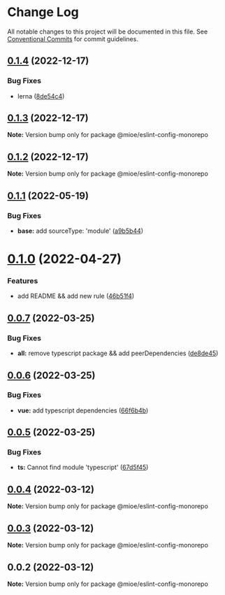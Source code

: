 # Change Log

All notable changes to this project will be documented in this file.
See [Conventional Commits](https://conventionalcommits.org) for commit guidelines.

## [0.1.4](https://github.com/mioe/eslint-config/compare/v0.1.3...v0.1.4) (2022-12-17)


### Bug Fixes

* lerna ([8de54c4](https://github.com/mioe/eslint-config/commit/8de54c4d605a43c60353850d32767c3c7d9231ad))





## [0.1.3](https://github.com/mioe/eslint-config/compare/v0.1.2...v0.1.3) (2022-12-17)

**Note:** Version bump only for package @mioe/eslint-config-monorepo





## [0.1.2](https://github.com/mioe/eslint-config/compare/v0.1.1...v0.1.2) (2022-12-17)

**Note:** Version bump only for package @mioe/eslint-config-monorepo





## [0.1.1](https://github.com/mioe/eslint-config/compare/v0.1.0...v0.1.1) (2022-05-19)


### Bug Fixes

* **base:** add sourceType: 'module' ([a9b5b44](https://github.com/mioe/eslint-config/commit/a9b5b44a606ee3f489575dc0f6af665ff08445f7))





# [0.1.0](https://github.com/mioe/eslint-config/compare/v0.0.7...v0.1.0) (2022-04-27)


### Features

* add README && add new rule ([46b51f4](https://github.com/mioe/eslint-config/commit/46b51f46673fc9b3085027ebeb56bc6cf96239fd))





## [0.0.7](https://github.com/mioe/eslint-config/compare/v0.0.6...v0.0.7) (2022-03-25)


### Bug Fixes

* **all:** remove typescript package && add peerDependencies ([de8de45](https://github.com/mioe/eslint-config/commit/de8de45b1196ebe2a57dfc3e664f2684db4eb0c2))





## [0.0.6](https://github.com/mioe/eslint-config/compare/v0.0.5...v0.0.6) (2022-03-25)


### Bug Fixes

* **vue:** add typescript dependencies ([66f6b4b](https://github.com/mioe/eslint-config/commit/66f6b4b2fe377ff6d273b36de66d2fa63df11bb5))





## [0.0.5](https://github.com/mioe/eslint-config/compare/v0.0.4...v0.0.5) (2022-03-25)


### Bug Fixes

* **ts:** Cannot find module 'typescript' ([67d5f45](https://github.com/mioe/eslint-config/commit/67d5f45a4e205e39e594e25290de471c42d1353d))





## [0.0.4](https://github.com/mioe/eslint-config/compare/v0.0.3...v0.0.4) (2022-03-12)

**Note:** Version bump only for package @mioe/eslint-config-monorepo





## [0.0.3](https://github.com/mioe/eslint-config/compare/v0.0.2...v0.0.3) (2022-03-12)

**Note:** Version bump only for package @mioe/eslint-config-monorepo





## 0.0.2 (2022-03-12)

**Note:** Version bump only for package @mioe/eslint-config-monorepo
